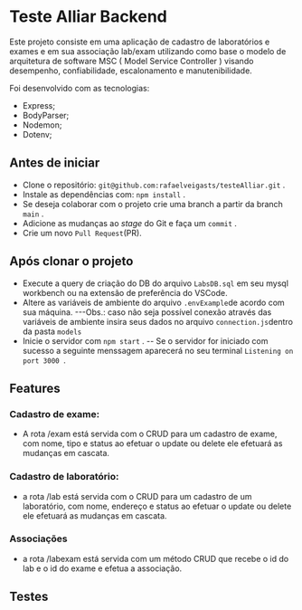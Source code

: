 # Teste Alliar Backend

Este projeto consiste em uma aplicação de cadastro de laboratórios e exames e em sua associação lab/exam utilizando como base o modelo de arquitetura de software MSC ( Model Service Controller ) visando desempenho, confiabilidade, escalonamento e manutenibilidade.

Foi desenvolvido com as tecnologias:
- Express;
- BodyParser;
- Nodemon;
- Dotenv;

## Antes de iniciar
- Clone o repositório: `git@github.com:rafaelveigasts/testeAlliar.git` .
- Instale as dependências com: `npm install` .
- Se deseja colaborar com o projeto crie uma branch a partir da branch `main` .
- Adicione as mudanças ao _stage_ do Git e faça um `commit` .
- Crie um novo `Pull Request`(PR).
 
## Após clonar o projeto

- Execute a query de criação do DB do arquivo `LabsDB.sql` em seu mysql workbench ou na extensão de preferência do VSCode.
- Altere as variáveis de ambiente do arquivo `.envExample`de acordo com sua máquina.
---Obs.: caso não seja possível conexão através das variáveis de ambiente insira seus dados no arquivo `connection.js`dentro da pasta `models`
- Inicie o servidor com `npm start` .
-- Se o servidor for iniciado com sucesso a seguinte menssagem aparecerá no seu terminal `Listening on port 3000
`.

## Features

### Cadastro de exame:

- A rota /exam está servida com o CRUD para um cadastro de exame, com nome, tipo e status ao efetuar o update ou delete ele efetuará as mudanças em cascata.

### Cadastro de laboratório:

- a rota /lab está servida com o CRUD para um cadastro de um laboratório, com nome, endereço e status ao efetuar o update ou delete ele efetuará as mudanças em cascata.

### Associações

- a rota /labexam está servida com um método CRUD que recebe o id do lab e o id do exame e efetua a associação.

 ## Testes   